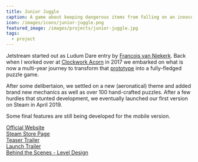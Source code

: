 ```yaml
---
title: Junior Juggle
caption: A game about keeping dangerous items from falling on an innocent toddler
icon: /images/icons/junior-juggle.png
featured_image: /images/projects/junior-juggle.jpg
tags:
  - project
---
```


Jetstream started out as Ludum Dare entry by [Francois van Niekerk](https://twitter.com/francoisvn). Back when I worked over at [Clockwork Acorn](http://clockworkacorn.com/) in 2017 we embarked on what is now a multi-year journey to transform that [prototype](https://francoisvn.itch.io/streamline) into a fully-fledged puzzle game.

After some delibertaion, we settled on a new (aeronatical) theme and added brand new mechanics as well as over 100 hand-crafted puzzles. After a few hurdles that stunted development, we eventually launched our first version on Steam in April 2019.

Some final features are still being developed for the mobile version.

[Official Website](http://jetstreamgame.com)  
[Steam Store Page](https://store.steampowered.com/app/738860/Jetstream/)  
[Teaser Trailer](https://www.youtube.com/watch?v=qfPI8B5U6nY)  
[Launch Trailer](https://www.youtube.com/watch?v=XZzj7jULSGw)  
[Behind the Scenes - Level Design](https://www.youtube.com/watch?v=DVDW9xj2ciM)  
